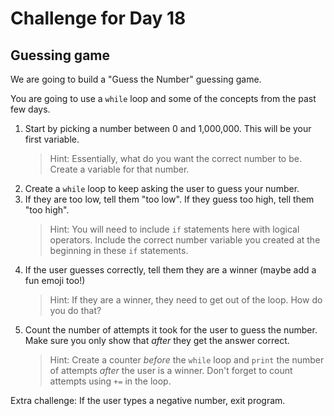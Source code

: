 # Challenge for Day 18

## Guessing game

We are going to build a "Guess the Number" guessing game.

You are going to use a `while` loop and some of the concepts from the past few days.

1. Start by picking a number between 0 and 1,000,000. This will be your first variable.
    > Hint: Essentially, what do you want the correct number to be. Create a variable for that number.
2. Create a `while` loop to keep asking the user to guess your number.
3. If they are too low, tell them "too low". If they guess too high, tell them "too high".
    > Hint: You will need to include `if` statements here with logical operators. Include the correct number variable you created at the beginning in these `if` statements.
4. If the user guesses correctly, tell them they are a winner (maybe add a fun emoji too!)
    > Hint: If they are a winner, they need to get out of the loop. How do you do that?
5. Count the number of attempts it took for the user to guess the number. Make sure you only show that _after_ they get the answer correct.
    > Hint: Create a counter _before_ the `while` loop and `print` the number of attempts _after_ the user is a winner. Don't forget to count attempts using `+=` in the loop.

Extra challenge: If the user types a negative number, exit program.
